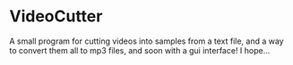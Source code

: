 # VideoCutter
A small program for cutting videos into samples from a text file, and a way to convert them all to mp3 files, and soon with a gui interface! I hope...
